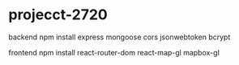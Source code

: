 # projecct-2720

backend
npm install express mongoose cors jsonwebtoken bcrypt

frontend
npm install react-router-dom react-map-gl mapbox-gl
